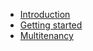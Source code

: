 * [Introduction](introduction.md "Durable Task SQL Provider")
* [Getting started](quickstart.md)
* [Multitenancy](multitenancy.md)
